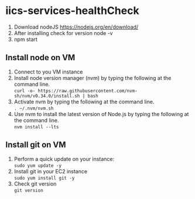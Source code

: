 # iics-services-healthCheck
1. Download nodeJS https://nodejs.org/en/download/ 
2. After installing check for version node -v
3. npm start

## Install node on VM

1. Connect to you VM instance
2. Install node version manager (nvm) by typing the following at the command line.\
    `curl -o- https://raw.githubusercontent.com/nvm-sh/nvm/v0.34.0/install.sh | bash`
3. Activate nvm by typing the following at the command line. \
    `. ~/.nvm/nvm.sh`
4. Use nvm to install the latest version of Node.js by typing the following at the command line.\
   `nvm install --lts`

## Install git on VM

1. Perform a quick update on your instance:\
   `sudo yum update -y`
2. Install git in your EC2 instance\
   `sudo yum install git -y`
3. Check git version\
  `git version`



